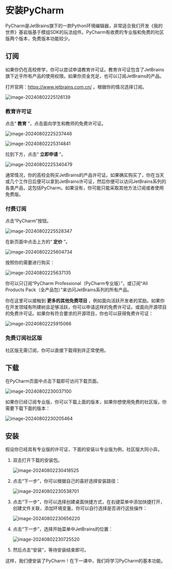 # 安装PyCharm

PyCharm是JetBrains旗下的一款Python环境编辑器，非常适合我们开发《我的世界》基岩版基于模组SDK的玩法组件。PyCharm有收费的专业版和免费的社区版两个版本，免费版本功能较少。

## 订阅

如果你仍在高校修学，你可以尝试申请教育许可证。教育许可证包含了JetBrains旗下近乎所有产品的使用权限。如果你资金充足，也可以订阅JetBrains的产品。

打开官网：https://www.jetbrains.com.cn/ 。根据你的情况选择订阅。

![image-20240802225126139](./assets/image-20240802225126139.png)

### 教育许可证

点击“ **教育** ”，点击面向学生和教师的免费许可证。

![image-20240802225237446](./assets/image-20240802225237446.png)

![image-20240802225314841](./assets/image-20240802225314841.png)

拉到下方，点击“ **立即申请** ”。

![image-20240802225340479](./assets/image-20240802225340479.png)

通常情况，你的高校会购买JetBrains的产品许可证。如果确实购买了，你在当天或几个工作日后便可以拿到JetBrains许可证，然后你便可以访问JetBrains系列的各类产品，这包括PyCharm。如果没有，你可能只能采取其他方法订阅或者使用免费版。

### 付费订阅

点击“PyCharm”按钮。

![image-20240802225528347](./assets/image-20240802225528347.png)

在新页面中点击上方的“ **定价** ”。

![image-20240802225604734](./assets/image-20240802225604734.png)

按照你的需要进行购买：

![image-20240802225637135](./assets/image-20240802225637135.png)

你可以只订阅“PyCharm Professional（PyCharm专业版）”，或订阅“All Products Pack（全产品包）”来访问JetBrains系列的所有产品。

你在这里可以接触到 **更多的其他免费项目** ，例如面向活跃开发者的奖励。如果你在开发领域有所建树且足够活跃，你可以申请这样的免费许可证。或面向开源项目的免费许可证。如果你有符合要求的开源项目，你也可以获得免费许可证：

![image-20240802225915066](./assets/image-20240802225915066.png)

### 免费订阅社区版

社区版无需订阅，你可以直接下载得到并正常使用。

## 下载

在PyCharm页面中点击下载即可访问下载页面。

![image-20240802230037100](./assets/image-20240802230037100.png)

如果你已经订阅专业版，你可以下载上面的版本，如果你想使用免费的社区版，你需要下载下面的版本：

![image-20240802230205464](./assets/image-20240802230205464.png)

## 安装

假设你已经具有专业版的许可证，下面的安装以专业版为例，社区版大同小异。

1. 双击打开下载的安装包。

   ![image-20240802230418525](./assets/image-20240802230418525.png)

2. 点击“下一步”，你可以根据自己的喜好选择安装路径：

   ![image-20240802230538701](./assets/image-20240802230538701.png)

3. 点击“下一步”，你可以选择创建桌面快捷方式，在右键菜单中添加快捷打开，创建文件关联，添加环境变量。你可以自行选择是否进行这些操作：

   ![image-20240802230656220](./assets/image-20240802230656220.png)

4. 点击“下一步”，选择开始菜单中JetBrains的位置：

   ![image-20240802230725520](./assets/image-20240802230725520.png)

5. 然后点击“安装”，等待安装结束即可。

这样，我们便安装了PyCharm！在下一课中，我们将学习PyCharm的基本功能。